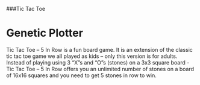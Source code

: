 ###Tic Tac Toe 
# Genetic Plotter

Tic Tac Toe – 5 In Row is a fun board game. It is an extension of the classic tic tac toe game we all played as kids – only this version is for adults. Instead of playing using 3 “X”s and “O”s (stones) on a 3x3 square board - Tic Tac Toe – 5 In Row offers you an unlimited number of stones on a board of 16x16 squares and you need to get 5 stones in row to win. 

